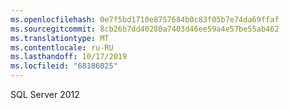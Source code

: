 ```yaml
---
ms.openlocfilehash: 0e7f5bd1710e8757684b0c83f05b7e74da69ffaf
ms.sourcegitcommit: 8cb26b7dd40280a7403d46ee59a4e57be55ab462
ms.translationtype: MT
ms.contentlocale: ru-RU
ms.lasthandoff: 10/17/2019
ms.locfileid: "68186025"
---
```

SQL Server 2012
